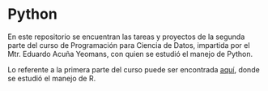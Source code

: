 # Python
En este repositorio se encuentran las tareas y proyectos de la segunda parte del curso de Programación para Ciencia de Datos, impartida por el Mtr. Eduardo Acuña Yeomans, con quien se estudió el manejo de Python.

Lo referente a la primera parte del curso puede ser encontrada [aquí](https://github.com/melrepa/CryptoTrading), donde se estudió el manejo de R.
